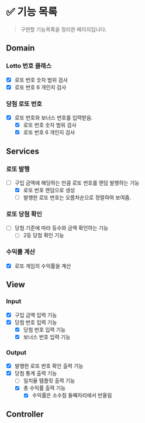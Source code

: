 # ✅ 기능 목록

> 구현할 기능목록을 정리한 페이지입니다.

## Domain

### Lotto 번호 클래스

- [x] 로또 번호 숫자 범위 검사
- [x] 로또 번호 6 개인지 검사

### 당첨 로또 번호

- [x] 로또 번호와 보너스 번호를 입력받음.
  - [x] 로또 번호 숫자 범위 검사
  - [x] 로또 번호 6 개인지 검사

## Services

### 로또 발행

- [ ] 구입 금액에 해당하는 만큼 로또 번호를 랜덤 발행하는 기능
    - [x] 로또 번호 랜덤으로 생성
    - [ ] 발행한 로또 번호는 오름차순으로 정렬하여 보여줌.

### 로또 당첨 확인

- [ ] 당첨 기준에 따라 등수와 금액 확인하는 기능
    - [ ] 2등 당첨 확인 기능

### 수익률 계산

- [x] 로또 게임의 수익률을 계산

## View

### Input

- [x] 구입 금액 입력 기능
- [x] 당첨 번호 입력 기능
    - [x] 당첨 번호 입력 기능
    - [x] 보너스 번호 입력 기능

### Output

- [x] 발행한 로또 번호 확인 출력 기능
- [x] 당첨 통계 출력 기능
    - [ ] 일치율 템플릿 출력 기능
    - [x] 총 수익률 출력 기능
        - [x] 수익률은 소수점 둘째자리에서 반올림

## Controller